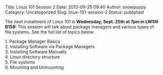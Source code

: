 Title: Linux 101 Session 2
Date: 2013-09-25 09:40
Author: snowpuppy
Category: Uncategorized
Slug: linux-101-session-2
Status: published

The next installment of Linux 101 is **Wednesday, Sept. 25th at 7pm in
LWSN B158**! This session will talk about package managers and various
types of file systems. See the full list of topics below:

1\. Package Manager Basics  
2. Installing Software via Package Managers  
3. Installing Software Manually  
4. Linux directory structure  
5. File systems  
6. Mounting and Unmounting
